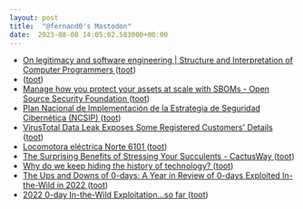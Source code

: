 ```yaml
---
layout: post
title:  "@fernand0's Mastodon"
date:  2023-08-08 14:05:02.583000+00:00
---
```

*  [
On legitimacy and software engineering \| Structure and Interpretation of Computer Programmers	 ](https://www.sicpers.info/2023/07/on-legitimacy-and-software-engineering) ([toot](https://mastodon.social/@fernand0/110854373545257567))
*  [ ](https://ieji.de/@GatOscuro) ([toot](https://mastodon.social/@fernand0/110854252959160453))
*  [Manage how you protect your assets at scale with SBOMs - Open Source Security Foundation ](https://openssf.org/blog/2023/07/21/manage-how-you-protect-your-assets-at-scale-with-sboms) ([toot](https://mastodon.social/@fernand0/110854156200876365))
*  [Plan Nacional de Implementación de la Estrategia de Seguridad Cibernética (NCSIP) ](https://blog.segu-info.com.ar) ([toot](https://mastodon.social/@fernand0/110854040181680306))
*  [VirusTotal Data Leak Exposes Some Registered Customers' Details ](https://thehackernews.com/2023/07/virustotal-data-leak-exposes-some.htm) ([toot](https://mastodon.social/@fernand0/110853660830895425))
*  [Locomotora eléctrica Norte 6101 ](https://www.flickr.com/photos/fernand0/53094893454) ([toot](https://mastodon.social/@fernand0/110853583042544173))
*  [The Surprising Benefits of Stressing Your Succulents - CactusWay ](https://cactusway.com/the-surprising-benefits-of-stressing-your-succulents) ([toot](https://mastodon.social/@fernand0/110853498383751703))
*  [Why do we keep hiding the history of technology? ](https://globalvoices.org/2023/08/04/why-do-we-keep-hiding-the-history-of-technology) ([toot](https://mastodon.social/@fernand0/110853286466202216))
*  [The Ups and Downs of 0-days: A Year in Review of 0-days Exploited In-the-Wild in 2022  ](https://security.googleblog.com/2023/07/the-ups-and-downs-of-0-days-year-in.htm) ([toot](https://mastodon.social/@fernand0/110853035271718145))
*  [2022 0-day In-the-Wild Exploitation…so far ](https://googleprojectzero.blogspot.com/2022/06/2022-0-day-in-wild-exploitationso-far.htm) ([toot](https://mastodon.social/@fernand0/110852884160870831))
